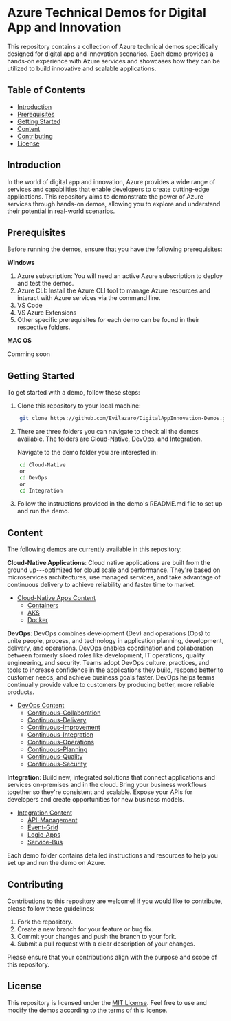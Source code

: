 Azure Technical Demos for Digital App and Innovation
====================================================

This repository contains a collection of Azure technical demos specifically designed for digital app and innovation scenarios. Each demo provides a hands-on experience with Azure services and showcases how they can be utilized to build innovative and scalable applications.

Table of Contents
-----------------

-   [Introduction](#introduction)
-   [Prerequisites](#prerequisites)
-   [Getting Started](#getting-started)
-   [Content](#content)
-   [Contributing](#contributing)
-   [License](#license)

Introduction
------------

In the world of digital app and innovation, Azure provides a wide range of services and capabilities that enable developers to create cutting-edge applications. This repository aims to demonstrate the power of Azure services through hands-on demos, allowing you to explore and understand their potential in real-world scenarios.

Prerequisites
-------------

Before running the demos, ensure that you have the following prerequisites:

**Windows**

1.  Azure subscription: You will need an active Azure subscription to deploy and test the demos.
2.  Azure CLI: Install the Azure CLI tool to manage Azure resources and interact with Azure services via the command line.
3.  VS Code
4.  VS Azure Extensions
3.  Other specific prerequisites for each demo can be found in their respective folders.

**MAC OS**

Comming soon

Getting Started
---------------

To get started with a demo, follow these steps:

1.  Clone this repository to your local machine:
``````bash
    git clone https://github.com/Evilazaro/DigitalAppInnovation-Demos.git
``````
2.  There are three folders you can navigate to check all the demos available. The folders are Cloud-Native, DevOps, and Integration. 

    Navigate to the demo folder you are interested in:
``````bash
    cd Cloud-Native 
    or
    cd DevOps
    or
    cd Integration
``````
3.  Follow the instructions provided in the demo's README.md file to set up and run the demo.

Content
-----

The following demos are currently available in this repository:

**Cloud-Native Applications**: Cloud native applications are built from the ground up---optimized for cloud scale and performance. They're based on microservices architectures, use managed services, and take advantage of continuous delivery to achieve reliability and faster time to market.

- [Cloud-Native Apps Content](/Cloud-Native/)
    - [Containers](/Cloud-Native/Containers/)
    - [AKS](/Cloud-Native/Containers/AKS/)
    - [Docker](/Cloud-Native/Containers/Docker/)


**DevOps**: DevOps combines development (Dev) and operations (Ops) to unite people, process, and technology in application planning, development, delivery, and operations. DevOps enables coordination and collaboration between formerly siloed roles like development, IT operations, quality engineering, and security. Teams adopt DevOps culture, practices, and tools to increase confidence in the applications they build, respond better to customer needs, and achieve business goals faster. DevOps helps teams continually provide value to customers by producing better, more reliable products.

- [DevOps Content][devops]
    - [Continuous-Collaboration][CC]
    - [Continuous-Delivery][CD]
    - [Continuous-Improvement][CIMP]
    - [Continuous-Integration][CI]
    - [Continuous-Operations][CO]
    - [Continuous-Planning](/DevOps/Continuous-Planning/)
    - [Continuous-Quality][CQ]
    - [Continuous-Security][CS]

**Integration**: Build new, integrated solutions that connect applications and services on-premises and in the cloud. Bring your business workflows together so they're consistent and scalable. Expose your APIs for developers and create opportunities for new business models.

- [Integration Content][int]
    - [API-Management][apim]
    - [Event-Grid][egrid]
    - [Logic-Apps][LA]
    - [Service-Bus][SBUS]

Each demo folder contains detailed instructions and resources to help you set up and run the demo on Azure.

Contributing
------------

Contributions to this repository are welcome! If you would like to contribute, please follow these guidelines:

1.  Fork the repository.
2.  Create a new branch for your feature or bug fix.
3.  Commit your changes and push the branch to your fork.
4.  Submit a pull request with a clear description of your changes.

Please ensure that your contributions align with the purpose and scope of this repository.

License
-------

This repository is licensed under the [MIT License](https://chat.openai.com/LICENSE). Feel free to use and modify the demos according to the terms of this license.

[CS]: /DevOps/Continuous-Security/
[CQ]: /DevOps/Continuous-Quality/
[CO]: /DevOps/Continuous-Operations/
[CI]: /DevOps/Continuous-Integration/
[CIMP]: /DevOps/Continuous-Improvement/
[CD]: /DevOps/Continuous-Delivery/
[CC]: /DevOps/Continuous-Collaboration/
[devops]: /DevOps/
[SBUS]: /Integration/Service-Bus/
[LA]: /Integration/Logic-Apps/
[egrid]: /Integration/Event-Grid/
[apim]: /Integration/API-Management/
[int]: /Integration/